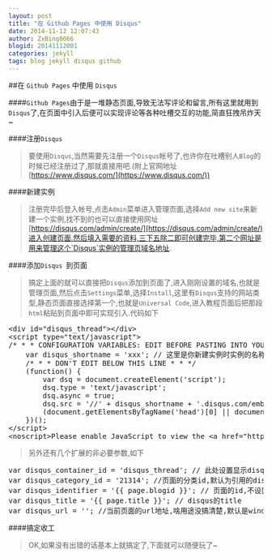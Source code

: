 ```yaml
---
layout: post
title: "在 Github Pages 中使用 Disqus"
date: 2014-11-12 12:07:43
author: ZxBing0066
blogid: 20141112001
categories: jekyll
tags: blog jekyll disqus github
---
```


##在 `Github Pages` 中使用 `Disqus`

####`Github Pages`由于是一堆静态页面,导致无法写评论和留言,所有这里就用到`Disqus`了,在页面中引入后便可以实现评论等各种吐槽交互的功能,简直狂拽吊炸天~

####注册`Disqus `

>要使用`Disqus`,当然需要先注册一个`Disqus`帐号了,也许你在吐槽别人`Blog`的时候已经注册过了,那就直接用吧.(附上官网地址[https://www.disqus.com/](https://www.disqus.com/))

####新建实例

>注册完毕后登入帐号,点击`Admin`菜单进入管理页面,选择`Add new site`来新建一个实例,找不到的也可以直接使用网址[https://disqus.com/admin/create/](https://disqus.com/admin/create/)进入创建页面.然后填入需要的资料,三下五除二即可创建完毕,第二个网址是用来管理这个`Disqus`实例的管理页域名地址.

####添加`Disqus `到页面

>搞定上面的就可以直接把`Disqus`添加到页面了,进入刚刚设置的域名,也就是管理页面,然后点击`Settings`菜单,选择`Install`,这里有`Disqus`支持的网站类型,静态页面直接选择第一个,也就是`Universal Code`,进入教程页面后把那段`html`粘贴到页面中即可实现引入.代码如下

<pre class="prettyprint linenums Lang-html">
&lt;div id=&quot;disqus_thread&quot;&gt;&lt;/div&gt; 
&lt;script type=&quot;text/javascript&quot;&gt;
/* * * CONFIGURATION VARIABLES: EDIT BEFORE PASTING INTO YOUR WEBPAGE * * */
	var disqus_shortname = &#x27;xxx&#x27;; // 这里是你新建实例时实例的名称
	/* * * DON&#x27;T EDIT BELOW THIS LINE * * */
	(function() {
		var dsq = document.createElement(&#x27;script&#x27;); 
		dsq.type = &#x27;text/javascript&#x27;; 
		dsq.async = true;
		dsq.src = &#x27;//&#x27; + disqus_shortname + &#x27;.disqus.com/embed.js&#x27;;
		(document.getElementsByTagName(&#x27;head&#x27;)[0] || document.getElementsByTagName(&#x27;body&#x27;)[0]).appendChild(dsq);
	})();
&lt;/script&gt;
&lt;noscript&gt;Please enable JavaScript to view the &lt;a href=&quot;http://disqus.com/?ref_noscript&quot;&gt;comments powered by Disqus.&lt;/a&gt;&lt;/noscript&gt;
</pre>

>另外还有几个扩展的非必要参数,如下

<pre class="prettyprint linenums Lang-js">
var disqus_container_id = 'disqus_thread'; // 此处设置显示disqus的容器,不设置时默认为disqus_thread
var disqus_category_id = '21314'; //页面的分类id,默认为引用的disqus创建时的分类,可在./admin/settings/advanced/页面中管理分类及查看分类id
var disqus_identifier = '{{ page.blogid }}'; // 页面的id,不设置默认为页面的url,当blog迁移时url会变动会导致很麻烦,所以做好还是每篇blog单独设置一下
var disqus_title = '{{ page.title }}'; // disqus的title
var disqus_url = ''; //当前页面的url地址,啥用途没搞清楚,默认是window.location.href,一般无需设置(大概吧~)
</pre>

####搞定收工

>OK,如果没有出错的话基本上就搞定了,下面就可以随便玩了~